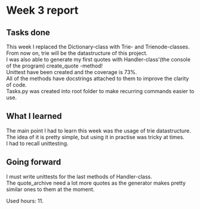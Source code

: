 # Week 3 report
## Tasks done
This week I replaced the Dictionary-class with Trie- and Trienode-classes. From now on, trie will be the datastructure of this project. \
I was also able to generate my first quotes with Handler-class'(the console of the program) create_quote -method! \
Unittest have been created and the coverage is 73%. \
All of the methods have docstrings attached to them to improve the clarity of code. \
Tasks.py was created into root folder to make recurring commands easier to use.

## What I learned
The main point I had to learn this week was the usage of trie datastructure. The idea of it is pretty simple, but using it in practise was tricky at times. \
I had to recall unittesting.

## Going forward
I must write unittests for the last methods of Handler-class. \
The quote_archive need a lot more quotes as the generator makes pretty similar ones to them at the moment.


Used hours: 11.
